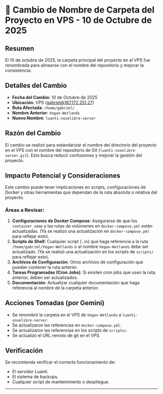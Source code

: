 # 📂 Cambio de Nombre de Carpeta del Proyecto en VPS - 10 de Octubre de 2025

## Resumen
El 10 de octubre de 2025, la carpeta principal del proyecto en el VPS fue renombrada para alinearse con el nombre del repositorio y mejorar la consistencia.

## Detalles del Cambio
- **Fecha del Cambio**: 10 de Octubre de 2025
- **Ubicación**: VPS (gabriel@167.172.251.27)
- **Ruta Afectada**: `/home/gabriel/`
- **Nombre Anterior**: `Vegan-Wetlands`
- **Nuevo Nombre**: `luanti-voxelibre-server`

## Razón del Cambio
El cambio se realizó para estandarizar el nombre del directorio del proyecto en el VPS con el nombre del repositorio de Git (`luanti-voxelibre-server.git`). Esto busca reducir confusiones y mejorar la gestión del proyecto.

## Impacto Potencial y Consideraciones
Este cambio puede tener implicaciones en scripts, configuraciones de Docker y otras herramientas que dependan de la ruta absoluta o relativa del proyecto.

### Áreas a Revisar:
1.  **Configuraciones de Docker Compose**: Asegurarse de que los `container_name` y las rutas de volúmenes en `docker-compose.yml` estén actualizadas. (Ya se realizó una actualización en `docker-compose.yml` para reflejar esto).
2.  **Scripts de Shell**: Cualquier script (`.sh`) que haga referencia a la ruta `/home/gabriel/Vegan-Wetlands` o al nombre `Vegan-Wetlands` debe ser actualizado. (Ya se realizó una actualización en los scripts de `scripts/` para reflejar esto).
3.  **Archivos de Configuración**: Otros archivos de configuración que puedan contener la ruta anterior.
4.  **Tareas Programadas (Cron Jobs)**: Si existen cron jobs que usen la ruta anterior, deben ser actualizados.
5.  **Documentación**: Actualizar cualquier documentación que haga referencia al nombre de la carpeta anterior.

## Acciones Tomadas (por Gemini)
- Se renombró la carpeta en el VPS de `Vegan-Wetlands` a `luanti-voxelibre-server`.
- Se actualizaron las referencias en `docker-compose.yml`.
- Se actualizaron las referencias en los scripts de `scripts/`.
- Se actualizó el URL remoto de git en el VPS.

## Verificación
Se recomienda verificar el correcto funcionamiento de:
- El servidor Luanti.
- El sistema de backups.
- Cualquier script de mantenimiento o despliegue.

---
